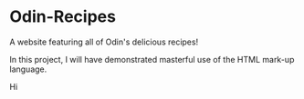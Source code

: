 # Odin-Recipes
A website featuring all of Odin's delicious recipes!

In this project, I will have demonstrated masterful use of the HTML mark-up language.

Hi
